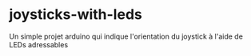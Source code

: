 # joysticks-with-leds
Un simple projet arduino qui indique l'orientation du joystick à l'aide de LEDs adressables
